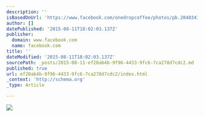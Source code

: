 ```yaml
---
description: ''
isBasedOnUrl: 'https://www.facebook.com/onedropcoffee/photos/pb.204034179700972.-2207520000.1439315696./295118550592534/?type=3&theater'
author: []
datePublished: '2015-08-11T18:02:03.137Z'
publisher:
  domain: www.facebook.com
  name: facebook.com
title: ''
dateModified: '2015-08-11T18:02:03.137Z'
sourcePath: _posts/2015-08-11-ef20ab4b-9f96-4433-9fc6-7ca278d7cdc2.md
published: true
url: ef20ab4b-9f96-4433-9fc6-7ca278d7cdc2/index.html
_context: 'http://schema.org'
_type: Article

---
```

![](https://scontent-sea1-1.xx.fbcdn.net/hphotos-xfa1/t31.0-8/326860_295118550592534_1744930999_o.png)